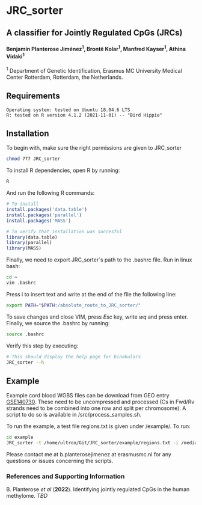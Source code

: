 # JRC_sorter 
## A classifier for Jointly Regulated CpGs (JRCs) 

#### Benjamin Planterose Jiménez<sup>1</sup>, Brontë Kolar<sup>1</sup>, Manfred Kayser<sup>1</sup>, Athina Vidaki<sup>1</sup>

<sup>1</sup> Department of Genetic Identification, Erasmus MC University Medical Center Rotterdam, Rotterdam, the Netherlands.


## Requirements

    Operating system: tested on Ubuntu 18.04.6 LTS
    R: tested on R version 4.1.2 (2021-11-01) -- "Bird Hippie"


## Installation

To begin with, make sure the right permissions are given to JRC_sorter

```bash
chmod 777 JRC_sorter
```

To install R dependencies, open R by running:
```bash
R
```
And run the following R commands:

```r
# To install
install.packages('data.table')
install.packages('parallel')
install.packages('MASS')

# To verify that installation was succesful
library(data.table)
library(parallel)
library(MASS)
```

Finally, we need to export JRC_sorter´s path to the .bashrc file. Run in linux bash:

```bash
cd ~
vim .bashrc
```

Press i to insert text and write at the end of the file the following line:
```bash
export PATH="$PATH:/absolute_route_to_JRC_sorter/"
```
To save changes and close VIM, press *Esc* key, write *wq* and press enter. Finally, we source the .bashrc by running:

```bash
source .bashrc
```

Verify this step by executing:

```bash
# This should display the help page for binokulars
JRC_sorter --h
```

## Example

Example cord blood WGBS files can be download from GEO entry [GSE140730](https://www.ncbi.nlm.nih.gov/geo/query/acc.cgi?acc=GSE140730). These need to be uncompressed and processed (Cs in Fwd/Rv strands need to be combined into one row and split per chromosome). A script to do so is available in /src/process_samples.sh.


To run the example, a test file regions.txt is given under /example/. To run:

```bash
cd example
JRC_sorter -t /home/ultron/Git/JRC_sorter/example/regions.txt -i /media/ultron/2tb_disk2/0_startallover/followup_meQTLs/cord_blood/test2/PROCESSED/ -l 200 -f 200 -r 0.15 -e 0.05 -c 4 -o results
```

Please contact me at b.planterosejimenez at erasmusmc.nl for any questions or issues concerning the scripts.

### References and Supporting Information
B. Planterose *et al* (**2022**). Identifying jointly regulated CpGs in the human methylome. *TBD*
